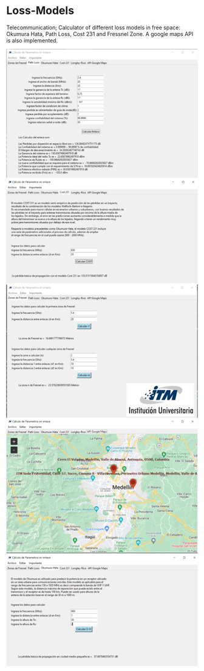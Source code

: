 # Loss-Models
Telecommunication; Calculator of different loss models in free space: Okumura Hata, Path Loss, Cost 231 and Fressnel Zone.
A google maps API is also implemented.

![](https://github.com/zlioz/Loss-Models/blob/master/Path_Loss.PNG)
![](https://github.com/zlioz/Loss-Models/blob/master/Cost_231.PNG)
![](https://github.com/zlioz/Loss-Models/blob/master/Fresnel.PNG)
![](https://github.com/zlioz/Loss-Models/blob/master/Google_maps.PNG)
![](https://github.com/zlioz/Loss-Models/blob/master/O_H.PNG)
